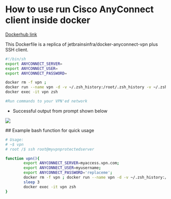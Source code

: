 # How to use run Cisco AnyConnect client inside docker


[Dockerhub link](https://hub.docker.com/repository/docker/george7522/anyconnect)

This Dockerfile is a replica of jetbrainsinfra/docker-anyconnect-vpn plus SSH client.

```bash
#!/bin/sh
export ANYCONNECT_SERVER=
export ANYCONNECT_USER=
export ANYCONNECT_PASSWORD=

docker rm -f vpn ; 
docker run --name vpn -d -v ~/.zsh_history:/root/.zsh_history -v ~/.zshrc:/root/.zshrc:ro -v ~/.ssh:/root/.ssh:ro -e ANYCONNECT_SERVER=${ANYCONNECT_SERVER} -e ANYCONNECT_USER=${ANYCONNECT_USER} -e ANYCONNECT_PASSWORD=${ANYCONNECT_PASSWORD} --privileged george7522/anyconnect
docker exec -it vpn zsh

#Run commands to your VPN'ed network

```

- Successful output from prompt shown below 

![](2021-10-06-14-04-21.png)


## Example bash function for quick usage

```bash
# Usage:
# ~$ vpn 
# root /$ ssh root@myvpnprotectedserver

function vpn(){
        export ANYCONNECT_SERVER=myaccess.vpn.com;
        export ANYCONNECT_USER=myusername;
        export ANYCONNECT_PASSWORD='replaceme';
        docker rm -f vpn ; docker run --name vpn -d -v ~/.zsh_history:/root/.zsh_history -v ~/.zshrc:/root/.zshrc:ro -v ~/.ssh:/root/.ssh:ro -e ANYCONNECT_SERVER=${ANYCONNECT_SERVER} -e ANYCONNECT_USER=${ANYCONNECT_USER} -e ANYCONNECT_PASSWORD=${ANYCONNECT_PASSWORD} --privileged george7522/anyconnect
        sleep 3
        docker exec -it vpn zsh
}

```